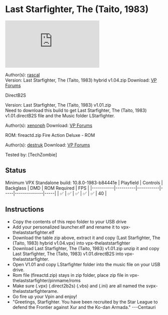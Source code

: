 # Last Starfighter, The (Taito, 1983)

![Table Preview](https://www.vpforums.org/index.php?app=downloads&module=display&section=screenshot&record=109845&id=17327&full=1)

Author(s): [rascal](https://www.vpforums.org/index.php?showuser=347)  
Version:  Last Starfighter, The (Taito, 1983) hybrid v1.04.zip
Download:  [VP Forums](https://www.vpforums.org/index.php?app=downloads&showfile=17327)

DirectB2S

Version: Last Starfighter, The (Taito, 1983) v1.01.zip  
Need to download this build to get Last Starfighter, The (Taito, 1983) v1.01.directB2S file and the Music folder LStarfighter.

Author(s): [xenonph](https://www.vpforums.org/index.php?showuser=14100) 
Download:  [VP Forums](https://www.vpforums.org/index.php?app=downloads&showfile=17241)

ROM: fireactd.zip
Fire Action Deluxe - ROM

Author(s): [destruk](https://www.vpforums.org/index.php?showuser=5)
Download:  [VP Forums](https://www.vpforums.org/index.php?app=downloads&showfile=584)

Tested by:
[TechZombie]

## Status 

Minimum VPX Standalone build: 10.8.0-1983-b84441e
| Playfield | Controls | Backglass | DMD | ROM Required | FPS | 
|-----------|----------|-----------|-----|--------------|-----|
| :white_check_mark: | :white_check_mark: | :white_check_mark: | :white_check_mark: | :white_check_mark: | 40 |

## Instructions

- Copy the contents of this repo folder to your USB drive
- Add your personalized launcher.elf and rename it to vpx-thelaststarfighter.elf
- Download the table zip above, extract it and copy (Last Starfighter, The (Taito, 1983) hybrid v1.04.vpx) into vpx-thelaststarfighter
- Download Last Starfighter, The (Taito, 1983) v1.01.zip unzip it and copy Last Starfighter, The (Taito, 1983) v1.01.directB2S into      vpx-thelaststarfighter.
- Open V1.01 and copy LStarfighter folder into the music file on your USB drive.
- Rom file (fireactd.zip) stays in zip folder, place zip file in vpx-thelaststarfighter/pinmame/roms
- Make sure (.vpx) (.direct2b2s) (.vbs) and (.ini) are all named the svpx-thelaststarfighterame. 
- Go fire up your Vpin and enjoy!
- "Greetings, Starfighter. You have been recruited by the Star League to defend the Frontier against Xur and the Ko-dan Armada." ---Centauri